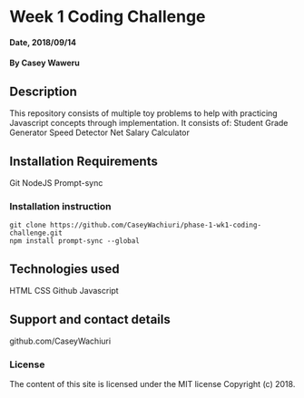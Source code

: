 # Week 1 Coding Challenge 

#### Date, 2018/09/14

#### By Casey Waweru

## Description
This repository consists of multiple toy problems to help with practicing Javascript concepts through implementation. It consists of:
Student Grade Generator
Speed Detector
Net Salary Calculator

## Installation Requirements
Git
NodeJS
Prompt-sync

### Installation instruction
```
git clone https://github.com/CaseyWachiuri/phase-1-wk1-coding-challenge.git
npm install prompt-sync --global

```
## Technologies used
HTML
CSS
Github
Javascript

## Support and contact details
github.com/CaseyWachiuri

### License
The content of this site is licensed under the MIT license
Copyright (c) 2018.
